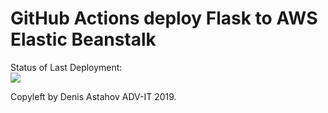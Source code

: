 # GitHub Actions deploy Flask to AWS Elastic Beanstalk




Status of Last Deployment:<br>
<img src="https://github.com/adv-it/testing-actions/workflows/CI-CD-Pipeline-for-AWS-ElasticBeanstalk/badge.svg?branch=master"><br>

Copyleft by Denis Astahov ADV-IT 2019.
